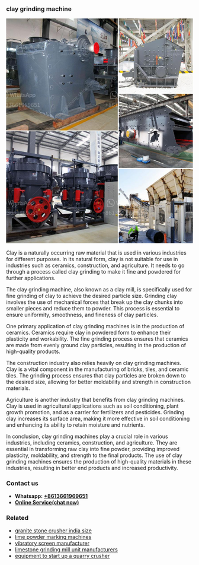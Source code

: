 <h3>clay grinding machine</h3><img src='1708499298.jpg' alt=''><p>Clay is a naturally occurring raw material that is used in various industries for different purposes. In its natural form, clay is not suitable for use in industries such as ceramics, construction, and agriculture. It needs to go through a process called clay grinding to make it fine and powdered for further applications.</p><p>The clay grinding machine, also known as a clay mill, is specifically used for fine grinding of clay to achieve the desired particle size. Grinding clay involves the use of mechanical forces that break up the clay chunks into smaller pieces and reduce them to powder. This process is essential to ensure uniformity, smoothness, and fineness of clay particles.</p><p>One primary application of clay grinding machines is in the production of ceramics. Ceramics require clay in powdered form to enhance their plasticity and workability. The fine grinding process ensures that ceramics are made from evenly ground clay particles, resulting in the production of high-quality products.</p><p>The construction industry also relies heavily on clay grinding machines. Clay is a vital component in the manufacturing of bricks, tiles, and ceramic tiles. The grinding process ensures that clay particles are broken down to the desired size, allowing for better moldability and strength in construction materials.</p><p>Agriculture is another industry that benefits from clay grinding machines. Clay is used in agricultural applications such as soil conditioning, plant growth promotion, and as a carrier for fertilizers and pesticides. Grinding clay increases its surface area, making it more effective in soil conditioning and enhancing its ability to retain moisture and nutrients.</p><p>In conclusion, clay grinding machines play a crucial role in various industries, including ceramics, construction, and agriculture. They are essential in transforming raw clay into fine powder, providing improved plasticity, moldability, and strength to the final products. The use of clay grinding machines ensures the production of high-quality materials in these industries, resulting in better end products and increased productivity.</p><h3>Contact us</h3><ul><li><strong>Whatsapp:&nbsp;<a href="https://wa.me/8613661969651">+8613661969651</a></strong></li><li><a href="https://swt.shibang-china.com/?git&amp;zhl&amp;clay grinding machine"><strong>Online Service(chat now)</strong></a></li></ul><h3>Related</h3><ul><li><a href='granite stone crusher india size.md'>granite stone crusher india size</a></li><li><a href='lime powder marking machines.md'>lime powder marking machines</a></li><li><a href='vibratory screen manufacturer.md'>vibratory screen manufacturer</a></li><li><a href='limestone grinding mill unit manufacturers.md'>limestone grinding mill unit manufacturers</a></li><li><a href='equipment to start up a quarry crusher.md'>equipment to start up a quarry crusher</a></li></ul>